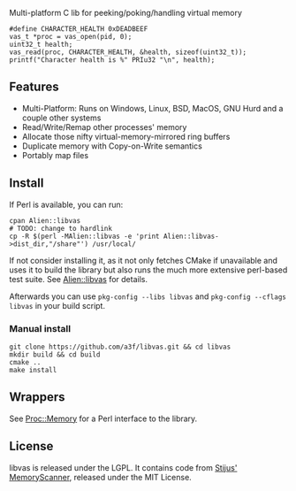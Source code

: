 Multi-platform C lib for peeking/poking/handling virtual memory

    #define CHARACTER_HEALTH 0xDEADBEEF
    vas_t *proc = vas_open(pid, 0);
    uint32_t health;
    vas_read(proc, CHARACTER_HEALTH, &health, sizeof(uint32_t));
    printf("Character health is %" PRIu32 "\n", health);

## Features

- Multi-Platform: Runs on Windows, Linux, BSD, MacOS, GNU Hurd and a couple other systems
- Read/Write/Remap other processes' memory
- Allocate those nifty virtual-memory-mirrored ring buffers
- Duplicate memory with Copy-on-Write semantics
- Portably map files

## Install

If Perl is available, you can run:

    cpan Alien::libvas
    # TODO: change to hardlink
    cp -R $(perl -MAlien::libvas -e 'print Alien::libvas->dist_dir,"/share"') /usr/local/

If not consider installing it, as it not only fetches CMake if unavailable and uses it to build the library but also runs the much more extensive perl-based test suite. See [Alien::libvas] for details.

Afterwards you can use `pkg-config --libs libvas` and `pkg-config --cflags libvas` in your build script.

### Manual install

    git clone https://github.com/a3f/libvas.git && cd libvas
    mkdir build && cd build
    cmake ..
    make install

## Wrappers

See [Proc::Memory] for a Perl interface to the library.

## License

libvas is released under the LGPL. It contains code from [Stijus' MemoryScanner], released under the MIT License.

[Proc::Memory]: https://metacpan.org/pod/Proc::Memory
[libpid]: https://github.com/a3f/libpid
[Alien::libvas]: https://github.com/athreef/Alien::libvas
[Stijus' MemoryScanner]: https://github.com/Stiju/MemoryScanner
